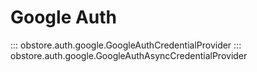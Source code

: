 # Google Auth

::: obstore.auth.google.GoogleAuthCredentialProvider
::: obstore.auth.google.GoogleAuthAsyncCredentialProvider
